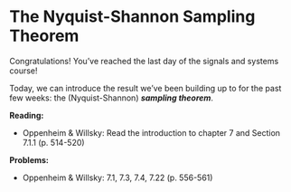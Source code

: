 The Nyquist-Shannon Sampling Theorem
====================================

Congratulations! You’ve reached the last day of the signals and systems course!

Today, we can introduce the result we’ve been building up to for the past few weeks: the (Nyquist-Shannon) _**sampling theorem**_.

**Reading:**

*   Oppenheim & Willsky: Read the introduction to chapter 7 and Section 7.1.1 (p. 514-520)

**Problems:**

*   Oppenheim & Willsky: 7.1, 7.3, 7.4, 7.22 (p. 556-561)